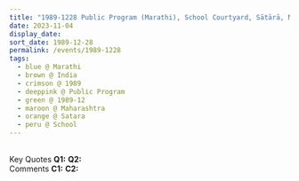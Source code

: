 ```yaml
---
title: "1989-1228 Public Program (Marathi), School Courtyard, Sātārā, Maharashtra, India"
date: 2023-11-04
display_date: 
sort_date: 1989-12-28
permalink: /events/1989-1228
tags:
  - blue @ Marathi
  - brown @ India
  - crimson @ 1989
  - deeppink @ Public Program
  - green @ 1989-12
  - maroon @ Maharashtra
  - orange @ Satara
  - peru @ School
---
```


<br>

<wave-list>
  <list-title color="DarkSeaGreen" width="55">Key Quotes</list-title>
  <list-item color="BlanchedAlmond" width="280"><b>Q1:</b> <i></i></list-item>
  <list-item color="Lavender" width="280"><b>Q2:</b> <i></i></list-item>
</wave-list>

<br>

<wave-list>
  <list-title color="DarkSeaGreen" width="55">Comments</list-title>
  <list-item color="BlanchedAlmond" width="280"><b>C1:</b> <i></i></list-item>
  <list-item color="Lavender" width="280"><b>C2:</b> <i></i></list-item>
</wave-list>